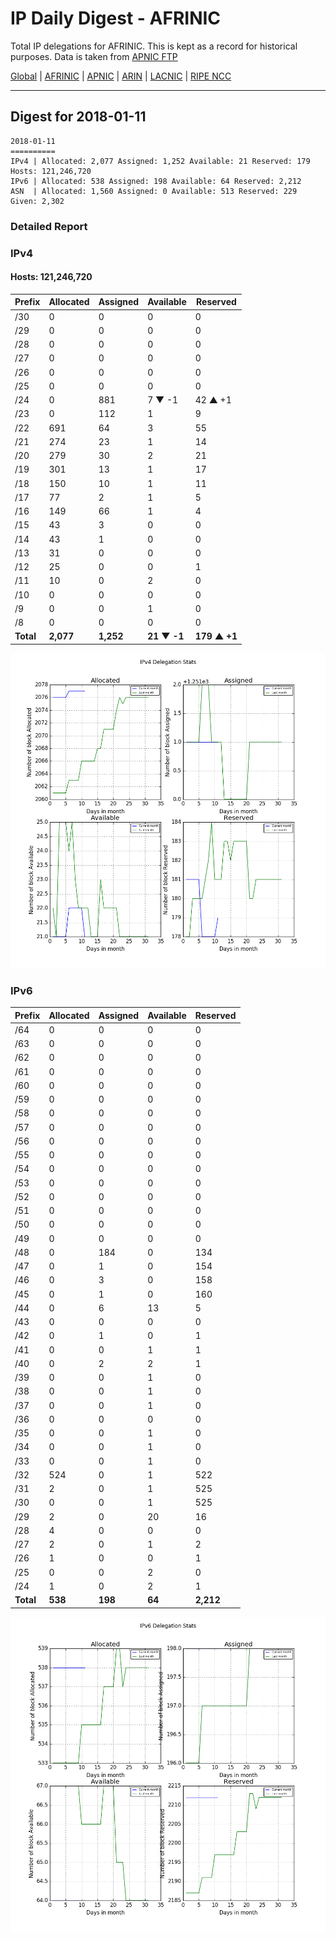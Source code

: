 # IP Daily Digest - AFRINIC

Total IP delegations for AFRINIC. This is kept as a record for historical purposes. Data is taken from [APNIC FTP](https://ftp.apnic.net/)

[Global](https://github.com/csmets/IP-Daily-Digest) | [AFRINIC](https://github.com/csmets/IP-Daily-Digest/tree/master/archives/AFRINIC) | [APNIC](https://github.com/csmets/IP-Daily-Digest/tree/master/archives/APNIC) | [ARIN](https://github.com/csmets/IP-Daily-Digest/tree/master/archives/ARIN) | [LACNIC](https://github.com/csmets/IP-Daily-Digest/tree/master/archives/LACNIC) | [RIPE NCC](https://github.com/csmets/IP-Daily-Digest/tree/master/archives/RIPE_NCC)

---

## Digest for 2018-01-11
```
2018-01-11
==========
IPv4 | Allocated: 2,077 Assigned: 1,252 Available: 21 Reserved: 179 Hosts: 121,246,720
IPv6 | Allocated: 538 Assigned: 198 Available: 64 Reserved: 2,212
ASN  | Allocated: 1,560 Assigned: 0 Available: 513 Reserved: 229 Given: 2,302
```

### Detailed Report

### IPv4

#### Hosts: **121,246,720**

| Prefix | Allocated | Assigned | Available | Reserved |
| ----- | ----- | ----- | ----- | ----- |
| /30 | 0 | 0 | 0 | 0 |
| /29 | 0 | 0 | 0 | 0 |
| /28 | 0 | 0 | 0 | 0 |
| /27 | 0 | 0 | 0 | 0 |
| /26 | 0 | 0 | 0 | 0 |
| /25 | 0 | 0 | 0 | 0 |
| /24 | 0 | 881 | 7 ▼ -1 | 42 ▲ +1 |
| /23 | 0 | 112 | 1 | 9 |
| /22 | 691 | 64 | 3 | 55 |
| /21 | 274 | 23 | 1 | 14 |
| /20 | 279 | 30 | 2 | 21 |
| /19 | 301 | 13 | 1 | 17 |
| /18 | 150 | 10 | 1 | 11 |
| /17 | 77 | 2 | 1 | 5 |
| /16 | 149 | 66 | 1 | 4 |
| /15 | 43 | 3 | 0 | 0 |
| /14 | 43 | 1 | 0 | 0 |
| /13 | 31 | 0 | 0 | 0 |
| /12 | 25 | 0 | 0 | 1 |
| /11 | 10 | 0 | 2 | 0 |
| /10 | 0 | 0 | 0 | 0 |
| /9 | 0 | 0 | 1 | 0 |
| /8 | 0 | 0 | 0 | 0 |
| **Total** | **2,077** | **1,252** | **21 ▼ -1** | **179 ▲ +1** |

![ipv4-stats](ipv4-figure.png)

### IPv6

| Prefix | Allocated | Assigned | Available | Reserved |
| ----- | ----- | ----- | ----- | ----- |
| /64 | 0 | 0 | 0 | 0 |
| /63 | 0 | 0 | 0 | 0 |
| /62 | 0 | 0 | 0 | 0 |
| /61 | 0 | 0 | 0 | 0 |
| /60 | 0 | 0 | 0 | 0 |
| /59 | 0 | 0 | 0 | 0 |
| /58 | 0 | 0 | 0 | 0 |
| /57 | 0 | 0 | 0 | 0 |
| /56 | 0 | 0 | 0 | 0 |
| /55 | 0 | 0 | 0 | 0 |
| /54 | 0 | 0 | 0 | 0 |
| /53 | 0 | 0 | 0 | 0 |
| /52 | 0 | 0 | 0 | 0 |
| /51 | 0 | 0 | 0 | 0 |
| /50 | 0 | 0 | 0 | 0 |
| /49 | 0 | 0 | 0 | 0 |
| /48 | 0 | 184 | 0 | 134 |
| /47 | 0 | 1 | 0 | 154 |
| /46 | 0 | 3 | 0 | 158 |
| /45 | 0 | 1 | 0 | 160 |
| /44 | 0 | 6 | 13 | 5 |
| /43 | 0 | 0 | 0 | 0 |
| /42 | 0 | 1 | 0 | 1 |
| /41 | 0 | 0 | 1 | 1 |
| /40 | 0 | 2 | 2 | 1 |
| /39 | 0 | 0 | 1 | 0 |
| /38 | 0 | 0 | 1 | 0 |
| /37 | 0 | 0 | 1 | 0 |
| /36 | 0 | 0 | 0 | 0 |
| /35 | 0 | 0 | 1 | 0 |
| /34 | 0 | 0 | 1 | 0 |
| /33 | 0 | 0 | 1 | 0 |
| /32 | 524 | 0 | 1 | 522 |
| /31 | 2 | 0 | 1 | 525 |
| /30 | 0 | 0 | 1 | 525 |
| /29 | 2 | 0 | 20 | 16 |
| /28 | 4 | 0 | 0 | 0 |
| /27 | 2 | 0 | 1 | 2 |
| /26 | 1 | 0 | 0 | 1 |
| /25 | 0 | 0 | 2 | 0 |
| /24 | 1 | 0 | 2 | 1 |
| **Total** | **538** | **198** | **64** | **2,212** |

![ipv6-stats](ipv6-figure.png)